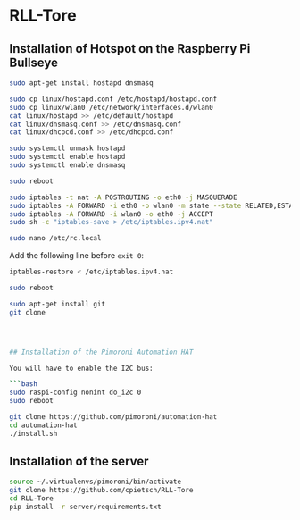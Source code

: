 # RLL-Tore


## Installation of Hotspot on the Raspberry Pi Bullseye

```bash
sudo apt-get install hostapd dnsmasq
```

```bash
sudo cp linux/hostapd.conf /etc/hostapd/hostapd.conf
sudo cp linux/wlan0 /etc/network/interfaces.d/wlan0
cat linux/hostapd >> /etc/default/hostapd
cat linux/dnsmasq.conf >> /etc/dnsmasq.conf
cat linux/dhcpcd.conf >> /etc/dhcpcd.conf
```

```bash
sudo systemctl unmask hostapd
sudo systemctl enable hostapd
sudo systemctl enable dnsmasq
```

```bash
sudo reboot
```

```bash
sudo iptables -t nat -A POSTROUTING -o eth0 -j MASQUERADE
sudo iptables -A FORWARD -i eth0 -o wlan0 -m state --state RELATED,ESTABLISHED -j ACCEPT
sudo iptables -A FORWARD -i wlan0 -o eth0 -j ACCEPT
sudo sh -c "iptables-save > /etc/iptables.ipv4.nat"
```

```bash
sudo nano /etc/rc.local
```

Add the following line before `exit 0`:

```bash
iptables-restore < /etc/iptables.ipv4.nat
```

```bash
sudo reboot
```

```bash
sudo apt-get install git
git clone
```

```bash



## Installation of the Pimoroni Automation HAT

You will have to enable the I2C bus:

```bash
sudo raspi-config nonint do_i2c 0
sudo reboot
```

```bash
git clone https://github.com/pimoroni/automation-hat
cd automation-hat
./install.sh
```


## Installation of the server
    
```bash
source ~/.virtualenvs/pimoroni/bin/activate
git clone https://github.com/cpietsch/RLL-Tore
cd RLL-Tore
pip install -r server/requirements.txt
```
